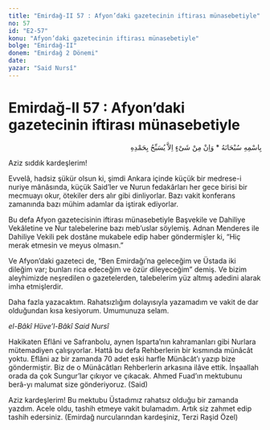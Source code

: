 ```yaml
---
title: "Emirdağ-II 57 : Afyon’daki gazetecinin iftirası münasebetiyle"
no: 57
id: "E2-57"
konu: "Afyon’daki gazetecinin iftirası münasebetiyle"
bolge: "Emirdağ-II"
donem: "Emirdağ 2 Dönemi"
date: 
yazar: "Said Nursî"
---
```


# Emirdağ-II 57 : Afyon’daki gazetecinin iftirası münasebetiyle

<p class="arabic" dir="rtl" title="Meal: “Subhân Allah’ın adıyla” * “Hiçbir şey yoktur ki O'nu hamd ile tesbih etmesin” [İsrâ 17:44]">بِاسْمِهِ سُبْحَانَهُ * وَاِنْ مِنْ شَىْءٍ اِلاَّ يُسَبِّحُ بِحَمْدِهِ</p>

Aziz sıddık kardeşlerim!

Evvelâ, hadsiz şükür olsun ki, şimdi Ankara içinde küçük bir medrese-i nuriye mânâsında, küçük Said’ler ve Nurun fedakârları her gece birisi bir mecmuayı okur, ötekiler ders alır gibi dinliyorlar. Bazı vakit konferans zamanında bazı mühim adamlar da iştirak ediyorlar.

Bu defa Afyon gazetecisinin iftirası münasebetiyle Başvekile ve Dahiliye Vekâletine ve Nur talebelerine bazı meb’uslar söylemiş. Adnan Menderes ile Dahiliye Vekili pek dostâne mukabele edip haber göndermişler ki, “Hiç merak etmesin ve meyus olmasın.”

Ve Afyon’daki gazeteci de, “Ben Emirdağı’na geleceğim ve Üstada iki dileğim var; bunları rica edeceğim ve özür dileyeceğim” demiş. Ve bizim aleyhimizde neşredilen o gazetelerden, talebelerim yüz altmış adedini alarak imha etmişlerdir.

Daha fazla yazacaktım. Rahatsızlığım dolayısıyla yazamadım ve vakit de dar olduğundan kısa kesiyorum. Umumunuza selam.

*el-Bâkî Hüve’l-Bâkî*
*Said Nursî*

Hakikaten Eflâni ve Safranbolu, aynen Isparta’nın kahramanları gibi Nurlara mütemadiyen çalışıyorlar. Hattâ bu defa Rehberlerin bir kısmında münâcât yoktu. Eflâni az bir zamanda 70 adet eski harfle Münâcât’ı yazıp bize göndermiştir. Biz de o Münâcâtları Rehberlerin arkasına ilâve ettik. İnşaallah orada da çok Sungur’lar çıkıyor ve çıkacak. Ahmed Fuad’ın mektubunu berâ-yı malumat size gönderiyoruz. (Said)

Aziz kardeşlerim! Bu mektubu Üstadımız rahatsız olduğu bir zamanda yazdım. Acele oldu, tashih etmeye vakit bulamadım. Artık siz zahmet edip tashih edersiniz. (Emirdağ nurcularından kardeşiniz, Terzi Raşid Özel)
